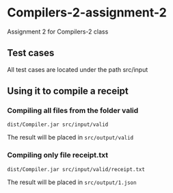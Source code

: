 Compilers-2-assignment-2
========================

Assignment 2 for Compilers-2 class

## Test cases

All test cases are located under the path src/input

## Using it to compile a receipt

### Compiling all files from the folder valid

`dist/Compiler.jar src/input/valid`

The result will be placed in `src/output/valid`

### Compiling only file receipt.txt

`dist/Compiler.jar src/input/valid/receipt.txt`

The result will be placed in `src/output/1.json`
